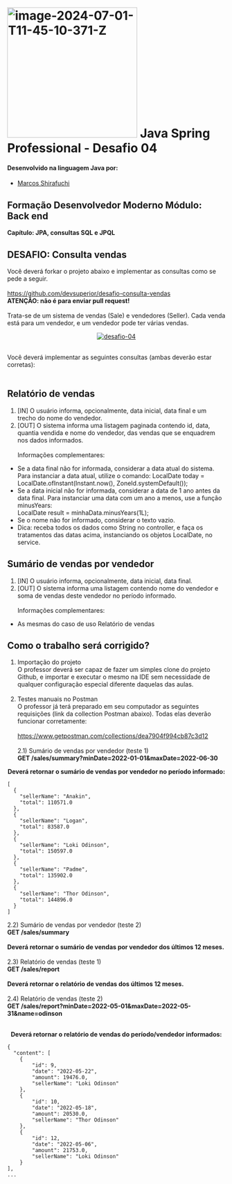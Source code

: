 # <a href="https://imgbb.com/"><img src="https://i.ibb.co/51bfmLv/image-2024-07-01-T11-45-10-371-Z.png" alt="image-2024-07-01-T11-45-10-371-Z" border="0" width="300"></a> Java Spring Professional - Desafio 04

#### Desenvolvido na linguagem Java por:
- [Marcos Shirafuchi](https://github.com/marcosfshirafuchi)
## Formação Desenvolvedor Moderno Módulo: Back end
<b>Capítulo: JPA, consultas SQL e JPQL</b>

## DESAFIO: Consulta vendas

Você deverá forkar o projeto abaixo e implementar as consultas como se pede a seguir.<br><br>
https://github.com/devsuperior/desafio-consulta-vendas<br>
<b>ATENÇÃO: não é para enviar pull request!</b><br><br>
Trata-se de um sistema de vendas (Sale) e vendedores (Seller). Cada venda está para um vendedor, e um
vendedor pode ter várias vendas.
<p align = "center">
<a href="https://ibb.co/TgTfLYW"><img src="https://i.ibb.co/tJhGXQL/desafio-04.png" alt="desafio-04" border="0"></a><br /><a target='_blank' href='https://imgbb.com/'></a><br />
</p>
Você deverá implementar as seguintes consultas (ambas deverão estar corretas):<br><br>

## Relatório de vendas

1. [IN] O usuário informa, opcionalmente, data inicial, data final e um trecho do nome do vendedor.
2. [OUT] O sistema informa uma listagem paginada contendo id, data, quantia vendida e nome do
vendedor, das vendas que se enquadrem nos dados informados.<br><br>
Informações complementares:<br>
- Se a data final não for informada, considerar a data atual do sistema. Para instanciar a data atual,
utilize o comando:
LocalDate today = LocalDate.ofInstant(Instant.now(), ZoneId.systemDefault());
- Se a data inicial não for informada, considerar a data de 1 ano antes da data final. Para instanciar
uma data com um ano a menos, use a função minusYears:<br>
LocalDate result = minhaData.minusYears(1L);
- Se o nome não for informado, considerar o texto vazio.
- Dica: receba todos os dados como String no controller, e faça os tratamentos das datas acima,
instanciando os objetos LocalDate, no service.

## Sumário de vendas por vendedor
1. [IN] O usuário informa, opcionalmente, data inicial, data final.<br>
2. [OUT] O sistema informa uma listagem contendo nome do vendedor e soma de vendas deste vendedor
no período informado.<br><br>
Informações complementares:<br>
- As mesmas do caso de uso Relatório de vendas

## Como o trabalho será corrigido?
1) Importação do projeto<br>
O professor deverá ser capaz de fazer um simples clone do projeto Github, e importar e executar o mesmo na
IDE sem necessidade de qualquer configuração especial diferente daquelas das aulas.<br><br>
2) Testes manuais no Postman<br>
O professor já terá preparado em seu computador as seguintes requisições (link da collection Postman
abaixo). Todas elas deverão funcionar corretamente:<br><br>
https://www.getpostman.com/collections/dea7904f994cb87c3d12<br><br>
2.1) Sumário de vendas por vendedor (teste 1)<br>
<b>GET /sales/summary?minDate=2022-01-01&maxDate=2022-06-30<br>
<p align = "center">
Deverá retornar o sumário de vendas por vendedor no período informado:</b>
</p>

```
[
  {
    "sellerName": "Anakin",
    "total": 110571.0
  },
  {
    "sellerName": "Logan",
    "total": 83587.0
  },
  {
    "sellerName": "Loki Odinson",
    "total": 150597.0
  },
  {
    "sellerName": "Padme",
    "total": 135902.0
  },
  {
    "sellerName": "Thor Odinson",
    "total": 144896.0
  }
]
```
2.2) Sumário de vendas por vendedor (teste 2)<br>
<b>GET /sales/summary<br><br>
Deverá retornar o sumário de vendas por vendedor dos últimos 12 meses.</b><br><br>
2.3) Relatório de vendas (teste 1)<br>
<b>GET /sales/report<br><br>
Deverá retornar o relatório de vendas dos últimos 12 meses.</b><br><br>
2.4) Relatório de vendas (teste 2)<br>
<b>GET /sales/report?minDate=2022-05-01&maxDate=2022-05-31&name=odinson<br><br>
<p align ="center">
Deverá retornar o relatório de vendas do período/vendedor informados:</b>
</p>

```
{
  "content": [
    {
        "id": 9,
        "date": "2022-05-22",
        "amount": 19476.0,
        "sellerName": "Loki Odinson"
    },
    {
        "id": 10,
        "date": "2022-05-18",  
        "amount": 20530.0,
        "sellerName": "Thor Odinson"
    },
    {
        "id": 12,
        "date": "2022-05-06",
        "amount": 21753.0,
        "sellerName": "Loki Odinson"
    }
],
...
```

